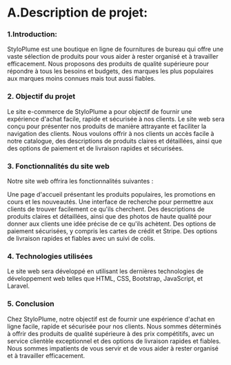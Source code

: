 # A.Description de projet:
### 1.Introduction:
StyloPlume est une boutique en ligne de fournitures de bureau qui offre une vaste sélection de produits pour vous aider à rester organisé et à travailler efficacement. Nous proposons des produits de qualité supérieure pour répondre à tous les besoins et budgets, des marques les plus populaires aux marques moins connues mais tout aussi fiables.

### 2. Objectif du projet
Le site e-commerce de StyloPlume a pour objectif de fournir une expérience d'achat facile, rapide et sécurisée à nos clients. Le site web sera conçu pour présenter nos produits de manière attrayante et faciliter la navigation des clients. Nous voulons offrir à nos clients un accès facile à notre catalogue, des descriptions de produits claires et détaillées, ainsi que des options de paiement et de livraison rapides et sécurisées.

### 3. Fonctionnalités du site web
Notre site web offrira les fonctionnalités suivantes :

Une page d'accueil présentant les produits populaires, les promotions en cours et les nouveautés. Une interface de recherche pour permettre aux clients de trouver facilement ce qu'ils cherchent. Des descriptions de produits claires et détaillées, ainsi que des photos de haute qualité pour donner aux clients une idée précise de ce qu'ils achètent. Des options de paiement sécurisées, y compris les cartes de crédit et Stripe. Des options de livraison rapides et fiables avec un suivi de colis.

### 4. Technologies utilisées
Le site web sera développé en utilisant les dernières technologies de développement web telles que HTML, CSS, Bootstrap, JavaScript, et Laravel.

### 5. Conclusion
Chez StyloPlume, notre objectif est de fournir une expérience d'achat en ligne facile, rapide et sécurisée pour nos clients. Nous sommes déterminés à offrir des produits de qualité supérieure à des prix compétitifs, avec un service clientèle exceptionnel et des options de livraison rapides et fiables. Nous sommes impatients de vous servir et de vous aider à rester organisé et à travailler efficacement.